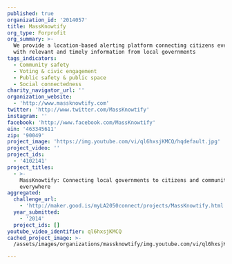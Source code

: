 ```yaml
---
published: true
organization_id: '2014057'
title: MassKnowtify
org_type: Forprofit
org_summary: >-
  We provide a location-based alerting platform connecting citizens everywhere
  with relevant and timely information from local governments
tags_indicators:
  - Community safety
  - Voting & civic engagement
  - Public safety & public space
  - Social connectedness
charity_navigator_url: ''
organization_website:
  - 'http://www.massknowtify.com'
twitter: 'http://www.twitter.com/MassKnowtify'
instagram: ''
facebook: 'http://www.facebook.com/MassKnowtify'
ein: '463345611'
zip: '90049'
project_image: 'https://img.youtube.com/vi/ql6hxsjKMCQ/hqdefault.jpg'
project_video: ''
project_ids:
  - '4102141'
project_titles:
  - >-
    MassKnowtify: Connecting local governments to citizens and communities
    everywhere
aggregated:
  challenge_url:
    - 'http://maker.good.is/myLA2050connect/projects/MassKnowtify.html'
  year_submitted:
    - '2014'
  project_ids: []
youtube_video_identifier: ql6hxsjKMCQ
cached_project_image: >-
  /assets/images/organizations/massknowtify/img.youtube.com/vi/ql6hxsjKMCQ/hqdefault.jpg

---
```

